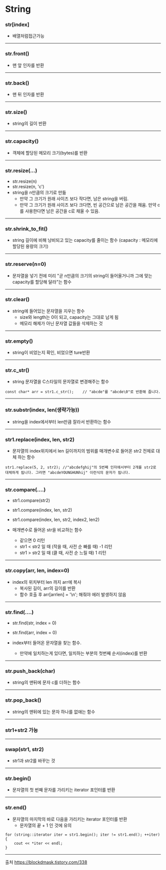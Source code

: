# String

### str[index] 
* 배열처럼접근가능

***
### str.front()
* 맨 앞 인자를 반환

***
### str.back()
* 맨 뒤 인자를 반환

***
### str.size() 
* string의 길이 반환

***
### str.capacity()
* 객체에 할당된 메모리 크기(bytes)를 반환

***
### str.resize(...)
* str.resize(n)
* str.resize(n, 'c')
* string을 n만큼의 크기로 만듦
  * 만약 그 크기가 원래 사이즈 보다 작다면, 남은 string을 버림. 
  * 만약 그 크기가 원래 사이즈 보다 크다면, 빈 공간으로 남은 공간을 채움. 만약 c를 사용한다면 남은 공간을 c로 채울 수 있음.

***
### str.shrink_to_fit()
* string 길이에 비해 낭비되고 있는 capacity를 줄이는 함수 (capacity : 메모리에 할당된 용량의 크기)

***
### str.reserve(n=0) 
* 문자열을 넣기 전에 미리 "곧 n만큼의 크기의 string이 들어올거니까 그에 맞는 capacity를 할당해 달라"는 함수 

***
### str.clear()
* string에 들어있는 문자열을 지우는 함수
  * size와 length는 0이 되고, capacity는 그대로 남게 됨 
  * 메모리 해제가 아닌 문자열 값들을 삭제하는 것

***
### str.empty() 
* string이 비었는지 확인, 비었으면 ture반환

***
### str.c_str()
* string 문자열을 C스타일의 문자열로 변경해주는 함수
```
const char* arr = str1.c_str();    // "abcde"를 "abcde\0"로 반환해 줍니다.
```

***
### str.substr(index, len(생략가능))
* string을 index에서부터 len만큼 잘라서 반환하는 함수

***
### str1.replace(index, len, str2)
* 문자열의 index위치에서 len 길이까지의 범위를 매개변수로 들어온 str2 전체로 대체 하는 함수
```
str1.replace(5, 2, str2); //"abcdefghij"의 5번째 인자에서부터 2개를 str2로 대체하게 됩니다. 그러면 "abcdeYOUNGHUNhij" 이런식의 문자가 됩니다.
```

***
### str.compare(....)
* str1.compare(str2)
* str1.compare(index, len, str2)
* str1.compare(index, len, str2, index2, len2)

* 매개변수로 들어온 str을 비교하는 함수
  * 같으면 0 리턴
  * str1 < str2 일 때 (작을 때, 사전 순 빠를 때) -1 리턴
  * str1 > str2 일 때 (클 때, 사전 순 느릴 때) 1 리턴

***
### str.copy(arr, len, index=0)
* index의 위치부터 len 까지 arr에 복사
  * 복사된 길이, arr의 길이를 반환
  * 함수 호출 후 arr[arrlen] = '\n'; 해줘야 에러 발생하지 않음

***
### str.find(....)
* str.find(str, index = 0)
* str.find(arr, index = 0)

* index부터 들어온 문자열을 찾는 함수. 
  * 만약에 일치하는게 있다면, 일치하는 부분의 첫번째 순서(index)를 반환

***
### str.push_back(char)
* string의 맨뒤에 문자 c를 더하는 함수

***
### str.pop_back()
* string의 맨뒤에 있는 문자 하나를 없애는 함수

***
### str1+str2 가능

***
### swap(str1, str2)
* str1과 str2를 바꾸는 것

***
### str.begin()
* 문자열의 첫 번째 문자를 가리키는 iterator 포인터를 반환

***
### str.end()
* 문자열의 마지막의 바로 다음을 가리키는 iterator 포인터를 반환
  * 문자열의 끝 + 1 인 것에 유의

```
for (string::iterator iter = str1.begin(); iter != str1.end(); ++iter)
{
    cout << *iter << endl;
}
```

***
출처 https://blockdmask.tistory.com/338
